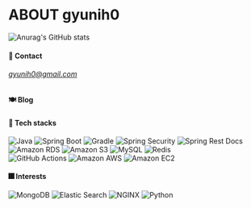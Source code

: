 # ABOUT gyunih0

![Anurag's GitHub stats](https://github-readme-stats.vercel.app/api?username=gyunih0&show_icons=true&theme=radical)  

#### 🗽 Contact
###### gyunih0@gmail.com

#### 🍽 Blog
#####


#### 🧱 Tech stacks

<div>
  <img alt="Java" src ="https://img.shields.io/badge/Java-007396.svg?&style=for-the-badge&logo=Java&logoColor=white"/>
  <img alt="Spring Boot" src ="https://img.shields.io/badge/Spring Boot-6DB33F.svg?&style=for-the-badge&logo=Spring Boot&logoColor=white"/>
  <img alt="Gradle" src ="https://img.shields.io/badge/Gradle-02303A.svg?&style=for-the-badge&logo=Gradle&logoColor=white"/>
  <img alt="Spring Security" src ="https://img.shields.io/badge/Spring Security-6DB33F.svg?&style=for-the-badge&logo=Spring Security&logoColor=white"/>
  <img alt="Spring Rest Docs" src="https://img.shields.io/badge/Spring Rest Docs-6DB33F?style=for-the-badge&logo=Read the Docs&logoColor=white">
</div>

<div>
  <img alt="Amazon RDS" src="https://img.shields.io/badge/Amazon RDS-527FFF?style=for-the-badge&logo=Amazon RDS&logoColor=white"/>
  <img alt="Amazon S3" src="https://img.shields.io/badge/Amazon S3-569A31?style=for-the-badge&logo=Amazon S3&logoColor=white"/>
  <img alt="MySQL" src ="https://img.shields.io/badge/MySQL-4479A1.svg?&style=for-the-badge&logo=MySQL&logoColor=white"/>
  <img alt="Redis" src="https://img.shields.io/badge/Redis-DC382D?style=for-the-badge&logo=Redis&logoColor=white"/>
</div>

<div>
  <img alt="GitHub Actions" src="https://img.shields.io/badge/GitHub Actions-2088FF?style=for-the-badge&logo=GitHub Actions&logoColor=white"/>
  <img alt="Amazon AWS" src="https://img.shields.io/badge/Amazon AWS-232F3E?style=for-the-badge&logo=Amazon AWS&logoColor=white"/>
  <img alt="Amazon EC2" src="https://img.shields.io/badge/Amazon EC2-FF4F8B?style=for-the-badge&logo=Amazon EC2&logoColor=white"/>
</div>
  
#### 🎆 Interests
<div>
  <img alt="MongoDB" src="https://img.shields.io/badge/MongoDB-47A248?style=for-the-badge&logo=MongoDB&logoColor=white"/>
  <img alt="Elastic Search" src="https://img.shields.io/badge/Elastic Search-005571?style=for-the-badge&logo=Elastic&logoColor=white"/>
  <img alt="NGINX" src="https://img.shields.io/badge/NGINX-009639?style=for-the-badge&logo=NGINX&logoColor=white">
  <img alt="Python" src="https://img.shields.io/badge/Python-3776AB?style=for-the-badge&logo=Python&logoColor=white"/>
</div>
